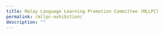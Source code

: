 ```yaml
---
title: Malay Language Learning Promotion Committee (MLLPC)
permalink: /mllpc-exhibition/
description: ""
---
```

